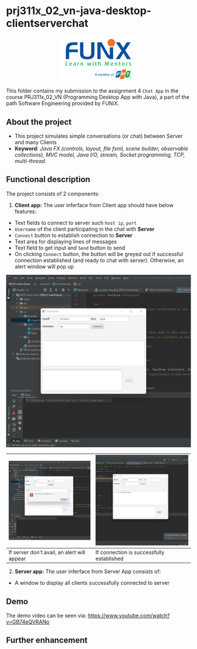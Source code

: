 # prj311x_02_vn-java-desktop-clientserverchat

<p align="center"><a href="https://funix.edu.vn/gioi-thieu-funix/"><img src="/res/image/funix.png" width="200"/></a></p>

 This folder contains my submission to the assignment 4 `Chat App` in the course PRJ311x_02_VN (Programming Desktop App with Java), a part of the path Software Engineering provided by FUNiX.



## About the project

- This project simulates simple conversations (or chat) between Server and many Clients
- **Keyword**: _Java FX (controls, layout, file fxml, scene builder, observable collections), MVC model, Java I/O, stream, Socket programming, TCP, multi-thread_.

## Functional description
The project consists of 2 components:
1. **Client app:**
The user inferface from Client app should have below features:
- Text fields to connect to server such `host ip`, `port`
- `Username` of the client participating in the chat with **Server**
- `Connect` button to establish connection to **Server**
- Text area for displaying lines of messages
- Text field to get input and `Send` button to send
- On clicking `Connect` button, the button will be greyed out if successful connection established (and ready to chat with server). Otherwise, an alert window will pop up

![Client Interface](/res/image/client_ui.png)    


|![Client Interface](/res/image/client_ui_disconnected.png)  |![Client Interface](/res/image/client_ui_connected.png)|
| :------------- | :------------- |
| If server don't avail, an alert will appear| If connection is successfully established|

2. **Server app:**
The user inferface from Server App consists of:
- A window to display all clients successfully connected to server




## Demo

The demo video can be seen via: https://www.youtube.com/watch?v=GB74eQVRANo


## Further enhancement
